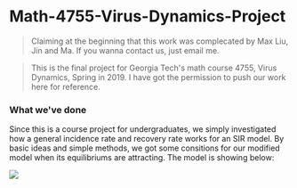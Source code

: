 # Math-4755-Virus-Dynamics-Project

> Claiming at the beginning that this work was complecated by Max Liu, Jin and Ma. If you wanna contact us, just email me.

> This is the final project for Georgia Tech's math course 4755, Virus Dynamics, Spring in 2019. I have got the permission to push our work here for reference.

### What we've done
Since this is a course project for undergraduates, we simply investigated how a general incidence rate and recovery rate works for an SIR model. By basic ideas and simple methods, we got some consitions for our modified model when its equilibriums are attracting. The model is showing below:

<img src="http://latex.codecogs.com/gif.latex?
\\begin{equation}
\\left\\{
\\begin{aligned}
\\dot{S} &= dN - dS -\dfrac{\beta SI}{\phi(I)}
\\dot{I} &= \dfrac{\beta SI}{\phi(I)} - dI - r(I)I
\\dot{R} &= r(I)I -dR
\\end{aligned}
\\right.
\\end{equation}" />
